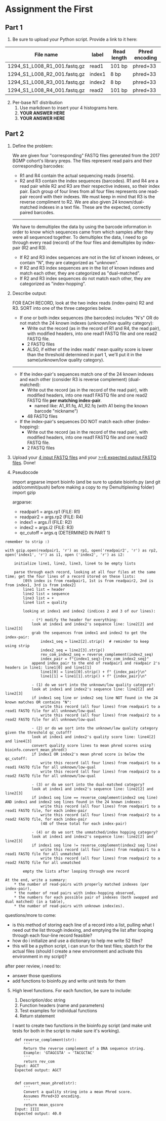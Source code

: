 # Assignment the First

## Part 1
1. Be sure to upload your Python script. Provide a link to it here:

| File name | label | Read length | Phred encoding |
|---|---|---|---|
| 1294_S1_L008_R1_001.fastq.gz | read1 | 101 bp | phred+33 |
| 1294_S1_L008_R2_001.fastq.gz | index1 | 8 bp | phred+33 |
| 1294_S1_L008_R3_001.fastq.gz | index2 | 8 bp | phred+33 |
| 1294_S1_L008_R4_001.fastq.gz | read2 | 101 bp | phred+33 |

2. Per-base NT distribution
    1. Use markdown to insert your 4 histograms here.
    2. **YOUR ANSWER HERE**
    3. **YOUR ANSWER HERE**
    
## Part 2
1. Define the problem:

    We are given four "corresponding" FASTQ files generated from the 2017 BGMP cohort's library preps. The files represent read pairs and their corresponding barcodes:
    * R1 and R4 contain the actual sequencing reads (inserts).
    * R2 and R3 contain the index sequences (barcodes).
    R1 and R4 are a read pair while R2 and R3 are their respective indexes, so their index pair. Each group of four lines from all four files represents one read-pair record with their indexes.
    We must keep in mind that R3 is the reverse compliment to R2. 
    We are also given 24 known/dual-matched indexes in a text file. These are the expected, correctly paired barcodes.
    ----
    We have to demultiplex the data by using the barcode information in order to know which sequences came from which samples after they were all sequenced together.
    To demultiplex the data, I need to go through every read (record) of the four files and demultiplex by index-pair (R2 and R3).
    * If R2 and R3 index sequences are not in the list of known indexes, or contain "N", they are categorized as "unknown".
    * If R2 and R3 index sequences are in the list of known indexes and match each other, they are categorized as "dual-matched".
    * If R2 and R3 index sequences do not match each other, they are categorized as "index-hopping". 


2. Describe output:

    FOR EACH RECORD, look at the two index reads (index-pairs) R2 and R3. SORT into one of the three categories below.

    * If one or both index sequences (the barcodes) includes "N's" OR do not match the 24 known indexes (unknown/low quality category):
        * Write out the record (as in the record of R1 and R4, the read pair), with modified headers, into one read1 FASTQ file and one read2 FASTQ file.
        * 2 FASTQ files
        * ALSO, if either of the index reads' mean quality score is lower than the threshold determined in part 1, we'll put it in the same(unknown/low quality category).
    ----
    * If the index-pair's sequences match one of the 24 known indexes and each other (consider R3 is reverse complement) (dual-matched):
        * Write out the record (as in the record of the read pair), with modified headers, into one read1 FASTQ file and one read2 FASTQ file **per matching index-pair**.
            * named like: A1_R1.fq, A1_R2.fq (with A1 being the known barcode "nickname")
        * 48 FASTQ files 
    * If the index-pair's sequences DO NOT match each other (index-hopping):
        * Write out the record (as in the record of the read pair), with modified headers, into one read1 FASTQ file and one read2 FASTQ file.
        * 2 FASTQ files

3. Upload your [4 input FASTQ files](../TEST-input_FASTQ) and your [>=6 expected output FASTQ files](../TEST-output_FASTQ).
Done!

4. Pseudocode

    import argparse
    import bioinfo (and be sure to update bioinfo.py (and git add/commit/push) before making a copy to my Demultiplexing folder)
    import gzip

    argparse:
    - readpair1 = args.rp1 (FILE: R1)
    - readpair2 = args.rp2 (FILE: R4)
    - index1 = args.i1 (FILE: R2)
    - index2 = args.i2 (FILE: R3)
    - qc_cutoff = args.q (DETERMINED IN PART 1)

```
remember to strip :)

with gzip.open(readpair1, 'r') as rp1, open('readpair2', 'r') as rp2, open('index1', 'r') as i1, open ('index2', 'r') as i2:
    
    initialize line1, line2, line3, line4 to be empty lists 
    
    parse through each record, looking at all four files at the same time; get the four lines of a record stored on these lists:
        [0th index is from readpair1, 1st is from readpair2, 2nd is from index1, 3rd is from index2]
        line1 list = header
        line2 list = sequence
        line3 list = +
        line4 list = quality

        looking at index1 and index2 (indices 2 and 3 of our lines):
            
            - (*) modify the header for everything:
            look at index1 and index2's sequence line: line2[2] and line2[3]
            grab the sequences from index1 and index2 to get the index-pair:
                index1_seq = line2[2].strip()  # reminder to keep using strip
                index2_seq = line2[3].strip()
                rev_com_index2_seq = reverse_complement(index2_seq)
                index_pair = f"{index1_seq}-{rev_com_index2_seq}"
            append index_pair to the end of readpair1 and readpair 2's headers in line1: line1[0] and line1[1]
                line1[0] = line1[0].strip() + f" {index_pair}\n" 
                line1[1] = line1[1].strip() + f" {index_pair}\n"

            - (1) do we sort into the unknown/low quality category?:
            look at index1 and index2's sequence line: line2[2] and line2[3]
            if index1 seq line or index2 seq line NOT found in the 24 known matches OR contains "N":
                write this record (all four lines) from readpair1 to a read1 FASTQ file for all unknown/low-qual
                write this record (all four lines) from readpair2 to a read2 FASTQ file for all unknown/low-qual

            - (2) or do we sort into the unknown/low quality category given the threshold qc_cutoff?
            look at index1 and index2's quality score line: line4[2] and line4[3]
            convert quality score lines to mean phred scores using bioinfo.convert_mean_phred()
            if index1 OR index2's mean phred score is below the qc_cutoff:
                write this record (all four lines) from readpair1 to a read1 FASTQ file for all unknown/low-qual
                write this record (all four lines) from readpair2 to a read2 FASTQ file for all unknown/low-qual
            
            - (3) or do we sort into the dual-matched category?
            look at index1 and index2's sequence line: line2[2] and line2[3]
            if index1 seq line == reverse_complement(index2 seq line) AND index1 and index2 seq lines found in the 24 known indexes:
                write this record (all four lines) from readpair1 to a read1 FASTQ file, for each index-pair
                write this record (all four lines) from readpair2 to a read2 FASTQ file, for each index-pair
                (48 of these total for each index-pair)

            - (4) or do we sort the unmatched/index hopping category?
            look at index1 and index2's sequence line: line2[2] and line2[3]
            if index1 seq line != reverse_complement(index2 seq line) 
                write this record (all four lines) from readpair1 to a read1 FASTQ file for all unmatched
                write this record (all four lines) from readpair2 to a read2 FASTQ file for all unmatched
        
        empty the lists after looping through one record
```

```
At the end, write a summary:
    * the number of read-pairs with properly matched indexes (per index-pair),
    * the number of read pairs with index-hopping observed,
    * the numbers for each possible pair of indexes (both swapped and dual matched) (in a table),
    * the number of read-pairs with unknown index(es).
```
questions/more to come:
- is this method of storing each line of a record into a list, pulling what I need out the list through indexing, and emptying the list after looping through each four-line record feasible?
- how do i initialize and use a dictionary to help me write 52 files?
- this will be a python script, i can srun for the test files; sbatch for the actual files (should I create a new environment and activate this environment in my script)?

after peer review, i need to:
- answer those questions
- add functions to bioinfo.py and write unit tests for them

5. High level functions. For each function, be sure to include:
    1. Description/doc string
    2. Function headers (name and parameters)
    3. Test examples for individual functions
    4. Return statement

    I want to create two functions in the bioinfo.py script (and make unit tests for both in the script to make sure it's working).

        def reverse_complement(str):
            '''
            Return the reverse complement of a DNA sequence string.
            Example: 'GTAGCGTA' → 'TACGCTAC'
            '''
            return rev_com
        Input: AGCT
        Expected output: AGCT
        

        def convert_mean_phred(str):
            '''
            Convert a quality string into a mean Phred score.
            Assumes Phred+33 encoding.
            '''
            return mean_qscore
        Input: IIII
        Expected output: 40.0
